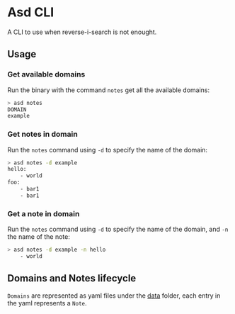 # Asd CLI

A CLI to use when reverse-i-search is not enought.

## Usage

### Get available domains

Run the binary with the command `notes` get all the available domains:

```bash
> asd notes
DOMAIN
example
```

### Get notes in domain

Run the `notes` command using `-d` to specify the name of the domain:

```bash
> asd notes -d example
hello:
    - world
foo:
    - bar1
    - bar1
```

### Get a note in domain

Run the `notes` command using `-d` to specify the name of the domain, and `-n` the name of the note:

```bash
> asd notes -d example -n hello
    - world
```

## Domains and Notes lifecycle

`Domains` are represented as yaml files under the [data](./cmd/data/) folder, each entry in the yaml represents a `Note`.
